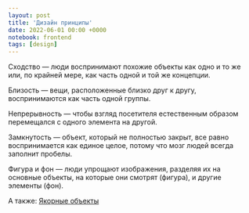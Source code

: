 ```yaml
---
layout: post
title: 'Дизайн принципы'
date: 2022-06-01 00:00 +0000
notebook: frontend
tags: [design]
---
```

Сходство — люди воспринимают похожие объекты как одно и то же или, по крайней мере, как часть одной и той же концепции.

Близость — вещи, расположенные близко друг к другу, воспринимаются как часть одной группы.

Непрерывность — чтобы взгляд посетителя естественным образом перемещался с одного элемента на другой.

Замкнутость — объект, который не полностью закрыт, все равно воспринимается как единое целое, потому что мозг людей всегда заполнит пробелы.

Фигура и фон — люди упрощают изображения, разделяя их на основные объекты, на которые они смотрят (фигура), и другие элементы (фон).

А также:
[Якорные объекты](https://bureau.ru/soviet/20140324/)